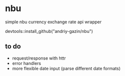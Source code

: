 # nbu
simple nbu currency exchange rate api wrapper 

devtools::install_github("andriy-gazin/nbu")


## to do

- request/response with httr
- error handlers
- more flexible date input (parse different date formats)
